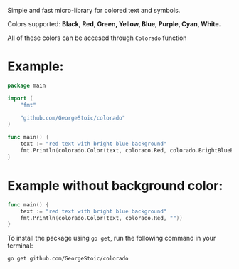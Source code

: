 Simple and fast micro-library for colored text and symbols.

Colors supported: <strong>Black, Red, Green, Yellow, Blue, Purple, Cyan, White.</strong>

All of these colors can be accesed through `Colorado` function

<h1>Example:</h1> 

```go
package main

import (
	"fmt"

	"github.com/GeorgeStoic/colorado"
)

func main() {
	text := "red text with bright blue background"
	fmt.Println(colorado.Color(text, colorado.Red, colorado.BrightBlueBg))
}

```
<h1>Example without background color:</h1> 

```go
func main() {
	text := "red text with bright blue background"
	fmt.Println(colorado.Color(text, colorado.Red, ""))
}
```

To install the package using `go get`, run the following command in your terminal:

``go get github.com/GeorgeStoic/colorado``
